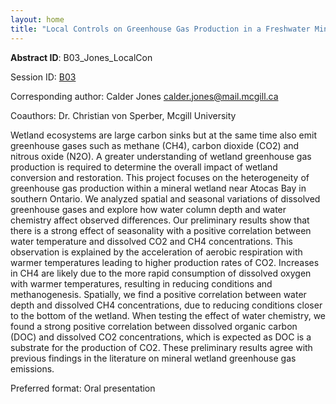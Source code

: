```yaml
---
layout: home
title: "Local Controls on Greenhouse Gas Production in a Freshwater Mineral Wetland"
---
```



**Abstract ID**: B03_Jones_LocalCon

Session ID: [B03](.)

Corresponding author: Calder Jones <a href="mailto:calder.jones@mail.mcgill.ca">calder.jones@mail.mcgill.ca</a>

Coauthors: Dr. Christian von Sperber, Mcgill University 

Wetland ecosystems are large carbon sinks but at the same time also emit greenhouse gases such as methane (CH4), carbon dioxide (CO2) and nitrous oxide (N2O). A greater understanding of wetland greenhouse gas production is required to determine the overall impact of wetland conversion and restoration. This project focuses on the heterogeneity of greenhouse gas production within a mineral wetland near Atocas Bay in southern Ontario. We analyzed spatial and seasonal variations of dissolved greenhouse gases and explore how water column depth and water chemistry affect observed differences. Our preliminary results show that there is a strong effect of seasonality with a positive correlation between water temperature and dissolved CO2 and CH4 concentrations. This observation is explained by the acceleration of aerobic respiration with warmer temperatures leading to higher production rates of CO2. Increases in CH4 are likely due to the more rapid consumption of dissolved oxygen with warmer temperatures, resulting in reducing conditions and methanogenesis. Spatially, we find a positive correlation between water depth and dissolved CH4 concentrations, due to reducing conditions closer to the bottom of the wetland. When testing the effect of water chemistry, we found a strong positive correlation between dissolved organic carbon (DOC) and dissolved CO2 concentrations, which is expected as DOC is a substrate for the production of CO2. These preliminary results agree with previous findings in the literature on mineral wetland greenhouse gas emissions.

Preferred format: Oral presentation
